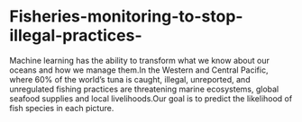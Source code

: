 # Fisheries-monitoring-to-stop-illegal-practices-
Machine learning has the ability to transform what we know about our oceans and how we manage them.In the Western and Central Pacific, where 60% of the world’s tuna is caught, illegal, unreported, and unregulated fishing practices are threatening marine ecosystems, global seafood supplies and local livelihoods.Our goal is to predict the likelihood of fish species in each picture.
